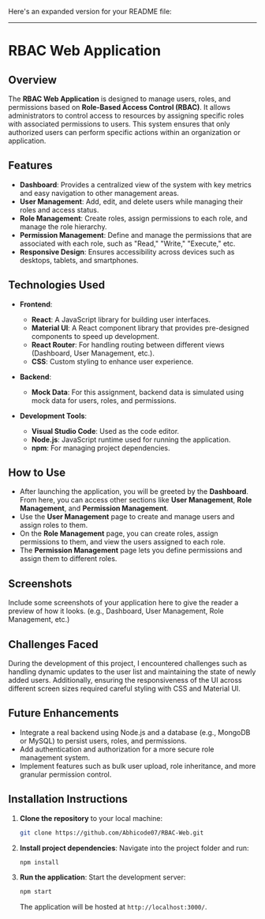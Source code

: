 Here's an expanded version for your README file:

---

# RBAC Web Application

## Overview

The **RBAC Web Application** is designed to manage users, roles, and permissions based on **Role-Based Access Control (RBAC)**. It allows administrators to control access to resources by assigning specific roles with associated permissions to users. This system ensures that only authorized users can perform specific actions within an organization or application.

## Features

- **Dashboard**: Provides a centralized view of the system with key metrics and easy navigation to other management areas.
- **User Management**: Add, edit, and delete users while managing their roles and access status.
- **Role Management**: Create roles, assign permissions to each role, and manage the role hierarchy.
- **Permission Management**: Define and manage the permissions that are associated with each role, such as "Read," "Write," "Execute," etc.
- **Responsive Design**: Ensures accessibility across devices such as desktops, tablets, and smartphones.

## Technologies Used

- **Frontend**:
  - **React**: A JavaScript library for building user interfaces.
  - **Material UI**: A React component library that provides pre-designed components to speed up development.
  - **React Router**: For handling routing between different views (Dashboard, User Management, etc.).
  - **CSS**: Custom styling to enhance user experience.

- **Backend**:
  - **Mock Data**: For this assignment, backend data is simulated using mock data for users, roles, and permissions.

- **Development Tools**:
  - **Visual Studio Code**: Used as the code editor.
  - **Node.js**: JavaScript runtime used for running the application.
  - **npm**: For managing project dependencies.



## How to Use

- After launching the application, you will be greeted by the **Dashboard**. From here, you can access other sections like **User Management**, **Role Management**, and **Permission Management**.
- Use the **User Management** page to create and manage users and assign roles to them.
- On the **Role Management** page, you can create roles, assign permissions to them, and view the users assigned to each role.
- The **Permission Management** page lets you define permissions and assign them to different roles.

## Screenshots

Include some screenshots of your application here to give the reader a preview of how it looks. (e.g., Dashboard, User Management, Role Management, etc.)

## Challenges Faced

During the development of this project, I encountered challenges such as handling dynamic updates to the user list and maintaining the state of newly added users. Additionally, ensuring the responsiveness of the UI across different screen sizes required careful styling with CSS and Material UI.

## Future Enhancements

- Integrate a real backend using Node.js and a database (e.g., MongoDB or MySQL) to persist users, roles, and permissions.
- Add authentication and authorization for a more secure role management system.
- Implement features such as bulk user upload, role inheritance, and more granular permission control.

## Installation Instructions

1. **Clone the repository** to your local machine:
   ```bash
   git clone https://github.com/Abhicode07/RBAC-Web.git
   ```

2. **Install project dependencies**:
   Navigate into the project folder and run:
   ```bash
   npm install
   ```

3. **Run the application**:
   Start the development server:
   ```bash
   npm start
   ```
   The application will be hosted at `http://localhost:3000/`.
